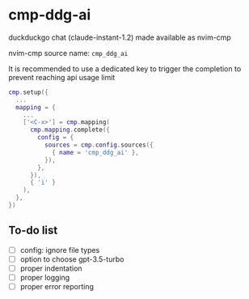 # cmp-ddg-ai

duckduckgo chat (claude-instant-1.2) made available as nvim-cmp

nvim-cmp source name: `cmp_ddg_ai`

It is recommended to use a dedicated key to trigger the completion to prevent
reaching api usage limit

```lua
cmp.setup({
  ...
  mapping = {
    ...
    ['<C-x>'] = cmp.mapping(
      cmp.mapping.complete({
        config = {
          sources = cmp.config.sources({
            { name = 'cmp_ddg_ai' },
          }),
        },
      }),
      { 'i' }
    ),
  },
})
```

## To-do list

- [ ] config: ignore file types
- [ ] option to choose gpt-3.5-turbo
- [ ] proper indentation
- [ ] proper logging
- [ ] proper error reporting
